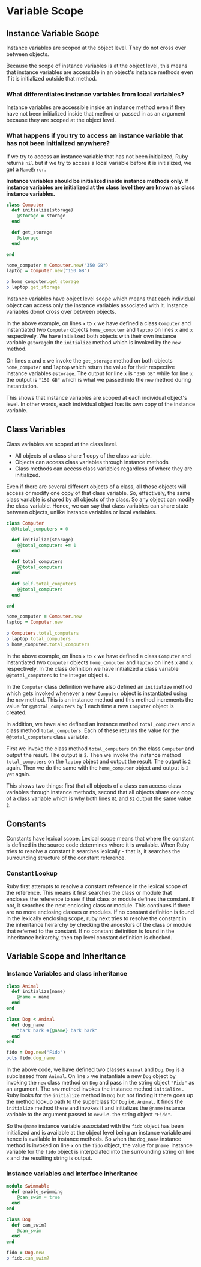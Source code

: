 # Variable Scope

## Instance Variable Scope

Instance variables are scoped at the object level. They do not cross over between objects.

Because the scope of instance variables is at the object level, this means that instance variables are accessible in an object's instance methods even if it is initialized outside that method.

### What differentiates instance variables from local variables?

Instance variables are accessible inside an instance method even if they have not been initialized inside that method or passed in as an argument because they are scoped at the object level. 

### What happens if you try to access an instance variable that has not been initialized anywhere?

If we try to access an instance variable that has not been initialized, Ruby returns `nil` but if we try to access a local variable before it is initialized, we get a `NameError`.

**Instance variables should be initialized inside instance methods only. If instance variables are initialized at the class level they are known as class instance variables.**

```ruby
class Computer
  def initialize(storage)
    @storage = storage
  end

  def get_storage
    @storage
  end

end

home_computer = Computer.new("350 GB")
laptop = Computer.new("150 GB")

p home_computer.get_storage
p laptop.get_storage 

```

Instance variables have object level scope which means that each individual object can access only the instance variables associated with it. Instance variables donot cross over between objects.

In the above example, on lines `x` to `x` we have defined a class `Computer` and instantiated two `Computer` objects `home_computer` and `laptop` on lines `x` and `x` respectively. We have initialized both objects with their own instance variable `@storage`in the `initialize` method which is invoked by the `new` method. 

On lines `x` and `x` we invoke the `get_storage` method on both objects `home_computer` and `laptop` which return the value for their respective instance variables `@storage`. The output for line `x` is `"350 GB"` while for line `x` the output is `"150 GB"` which is what we passed into the `new` method during instantiation.

This shows that instance variables are scoped at each individual object's level. In other words, each individual object has its own copy of the instance variable.

## Class Variables

Class variables are scoped at the class level.

- All objects of a class share 1 copy of the class variable. 
- Objects can access class variables through instance methods
- Class methods can access class variables regardless of where they are initialized.

Even if there are several different objects of a class, all those objects will access or modify one copy of that class variable. So, effectively, the same class variable is shared by all objects of the class. So any object can modify the class variable. Hence, we can say that class variables can share state between objects, unlike instance variables or local variables.

```ruby
class Computer
  @@total_computers = 0

  def initialize(storage)
    @@total_computers += 1
  end

  def total_computers
    @@total_computers
  end

  def self.total_computers
    @@total_computers
  end

end

home_computer = Computer.new
laptop = Computer.new

p Computers.total_computers
p laptop.total_computers
p home_computer.total_computers

```

In the above example, on lines `x` to `x` we have defined a class `Computer` and instantiated two `Computer` objects `home_computer` and `laptop` on lines `x` and `x` respectively. In the class definition we have initialized a class variable `@@total_computers` to the integer object `0`. 

In the `Computer` class definition we have also defined an `initialize` method which gets invoked whenever a new `Computer` object is instantiated using the `new` method. This is an instance method and this method increments the value for `@@total_computers` by 1 each time a new `Computer` object is created.

In addition, we have also defined an instance method `total_computers` and a class method `total_computers`. Each of these returns the value for the `@@total_computers` class variable.

First we invoke the class method `total_computers` on the class `Computer` and output the result. The output is `2`. Then we invoke the instance method `total_computers` on the `laptop` object and output the result. The output is `2` again. Then we do the same with the `home_computer` object and output is `2 `yet again.

This shows two things: first that all objects of a class can access class variables through instance methods, second that all objects share one copy of a class variable which is why both lines `81` and `82` output the same value `2`.

## Constants

Constants have lexical scope. Lexical scope means that where the constant is defined in the source code determines where it is available. When Ruby tries to resolve a constant it searches lexically - that is, it searches the surrounding structure of the constant reference. 


### Constant Lookup

Ruby first attempts to resolve a constant reference in the lexical scope of the reference. This means it first searches the class or module that encloses the reference to see if that class or module defines the constant. If not, it searches the next enclosing class or module. This continues if there are no more enclosing classes or modules.  If no constant definition is found in the lexically enclosing scope, ruby next tries to resolve the constant in the inheritance heirarchy by checking the ancestors of the class or module that referred to the constant.
If no constant definition is found in the inheritance heirarchy, then top level constant definition is checked.

## Variable Scope and Inheritance

### Instance Variables and class inheritance

```ruby
class Animal
  def initialize(name)
    @name = name
  end
end

class Dog < Animal
  def dog_name
    "bark bark #{@name} bark bark"
  end
end

fido = Dog.new("Fido")
puts fido.dog_name
```

In the above code, we have defined two classes `Animal` and `Dog`. `Dog` is a subclassed from `Animal`. On line `x` we instantiate a new `Dog` object by invoking the `new` class method on `Dog` and pass in the string object `"Fido"` as an argument. The `new` method invokes the instance method `initialize` . Ruby looks for the `initialize` method in `Dog` but not finding it there goes up the method lookup path to the superclass for `Dog` i.e. `Animal`. It finds the `initialize` method there and invokes it and initializes the `@name` instance variable to the argument passed to `new` i.e. the string object `"Fido"`. 

So the `@name` instance variable associated with the `fido` object has been initialized and is available at the object level being an instance variable and hence is available in instance methods. So when the `dog_name` instance method is invoked on line `x` on the `fido` object, the value for `@name `instance variable for the `fido` object is interpolated into the surrounding string on line `x` and the resulting string is output.

### Instance variables and interface inheritance

```ruby
module Swimmable
  def enable_swimming
    @can_swim = true
  end
end

class Dog
  def can_swim?
    @can_swim
  end
end

fido = Dog.new
p fido.can_swim?

```